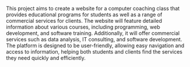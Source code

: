 This project aims to create a website for a computer coaching class that provides educational programs for students as well as a range of commercial services for clients. The website will feature detailed information about various courses, including programming, web development, and software training. Additionally, it will offer commercial services such as data analysis, IT consulting, and software development. The platform is designed to be user-friendly, allowing easy navigation and access to information, helping both students and clients find the services they need quickly and efficiently.

